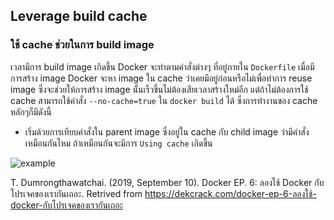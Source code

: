 ## Leverage build cache

### ใช้ cache ช่วยในการ build image

เวลามีการ build image เกิดขึ้น Docker จะทำตามคำสั่งต่างๆ ที่อยู่ภายใน `Dockerfile` เมื่อมีการสร้าง image Docker จะหา image ใน cache ว่าเคยมีอยู่ก่อนหรือไม่เพื่อทำการ reuse image 
ซึ่งจะช่วยให้การสร้าง image นั้นเร็วขึ้นไม่ต้องเสียเวลาสร้างใหม่อีก แต่ถ้าไม่ต้องการใช้ cache สามารถใช้คำสั่ง `--no-cache=true` ใน `docker build` ได้ ซึ่งการทำงานของ cache หลักๆก็มีดังนี้

* เริ่มด้วยการเทียบคำสั่งใน parent image ซึ่งอยู่ใน cache กับ child image ว่ามีคำสั่งเหมือนกันไหม ถ้าเหมือนกันจะมีการ `Using cache` เกิดขึ้น

![example](https://kubz.space/photos/1/docker-ep-6/27.png)

T. Dumrongthawatchai. (2019, September 10). Docker EP. 6: ลองใช้ Docker กับโปรเจคของเรากันเถอะ. Retrived from https://dekcrack.com/docker-ep-6-ลองใช้-docker-กับโปรเจคของเรากันเถอะ
